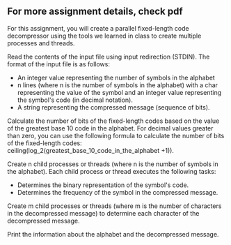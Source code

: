 ## For more assignment details, check pdf

For this assignment, you will create a parallel fixed-length code decompressor using the tools we learned in class to create multiple
processes and threads.

Read the contents of the input file using input redirection (STDIN). The format of the input file is as follows:
- An integer value representing the number of symbols in the alphabet
- n lines (where n is the number of symbols in the alphabet) with a char representing the value of the symbol and an integer value representing the symbol's code (in decimal notation).
- A string representing the compressed message (sequence of bits).

Calculate the number of bits of the fixed-length codes based on the value of the greatest base 10 code in the alphabet. For
decimal values greater than zero, you can use the following formula to calculate the number of bits of the fixed-length codes:
ceiling(log_2(greatest_base_10_code_in_the_alphabet +1)).

Create n child processes or threads (where n is the number of symbols in the alphabet). Each child process or thread executes
the following tasks:
- Determines the binary representation of the symbol's code.
- Determines the frequency of the symbol in the compressed message.

Create m child processes or threads (where m is the number of characters in the decompressed message) to determine each
character of the decompressed message.

Print the information about the alphabet and the decompressed message.